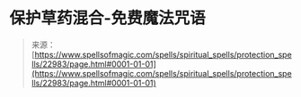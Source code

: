 <!--yml

category: 未分类

date: 2024-06-12 19:07:46

-->

# 保护草药混合-免费魔法咒语

> 来源：[https://www.spellsofmagic.com/spells/spiritual_spells/protection_spells/22983/page.html#0001-01-01](https://www.spellsofmagic.com/spells/spiritual_spells/protection_spells/22983/page.html#0001-01-01)
